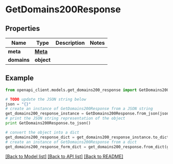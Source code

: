 # GetDomains200Response


## Properties
Name | Type | Description | Notes
------------ | ------------- | ------------- | -------------
**meta** | [**Meta**](Meta.md) |  | 
**domains** | **object** |  | 

## Example

```python
from openapi_client.models.get_domains200_response import GetDomains200Response

# TODO update the JSON string below
json = "{}"
# create an instance of GetDomains200Response from a JSON string
get_domains200_response_instance = GetDomains200Response.from_json(json)
# print the JSON string representation of the object
print GetDomains200Response.to_json()

# convert the object into a dict
get_domains200_response_dict = get_domains200_response_instance.to_dict()
# create an instance of GetDomains200Response from a dict
get_domains200_response_form_dict = get_domains200_response.from_dict(get_domains200_response_dict)
```
[[Back to Model list]](../README.md#documentation-for-models) [[Back to API list]](../README.md#documentation-for-api-endpoints) [[Back to README]](../README.md)



